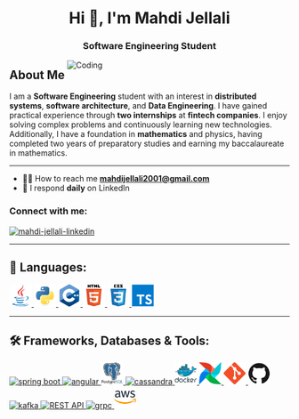 <h1 align="center">Hi 👋, I'm Mahdi Jellali</h1>
<h3 align="center">Software Engineering Student</h3>
<img align="right" alt="Coding" width="400" src="https://miro.medium.com/v2/resize:fit:1360/1*zVnWJtyGOX_kUIDm6ccCfQ.gif">

## About Me
I am a **Software Engineering** student with an interest in **distributed systems**, **software architecture**, and **Data Engineering**. I have gained practical experience through **two internships** at **fintech companies**. 
I enjoy solving complex problems and continuously learning new technologies. Additionally, I have a foundation in **mathematics** and physics, having completed two years of preparatory studies and earning my baccalaureate in mathematics.

---

- 👨‍💻 How to reach me **mahdijellali2001@gmail.com**  
- 💬 I respond **daily** on LinkedIn  

<h3 align="left">Connect with me:</h3>
<p align="left">
  <a href="https://www.linkedin.com/in/mahdi-jellali-849858285/" target="_blank">
    <img align="center" src="https://raw.githubusercontent.com/rahuldkjain/github-profile-readme-generator/master/src/images/icons/Social/linked-in-alt.svg" alt="mahdi-jellali-linkedin" height="30" width="40" />
  </a>
</p>

---

## 🎥 Languages:
<p align="left">
  <a href="https://www.java.com" target="_blank" rel="noreferrer">
    <img src="https://raw.githubusercontent.com/devicons/devicon/master/icons/java/java-original.svg" alt="java" width="40" height="40"/>
  </a> 
  <a href="https://www.python.org/" target="_blank" rel="noreferrer">
    <img src="https://raw.githubusercontent.com/devicons/devicon/master/icons/python/python-original.svg" alt="python" width="40" height="40"/>
  </a>
  <a href="https://www.w3schools.com/cpp/" target="_blank" rel="noreferrer">
    <img src="https://raw.githubusercontent.com/devicons/devicon/master/icons/cplusplus/cplusplus-original.svg" alt="cplusplus" width="40" height="40"/>
  </a>
  <a href="https://www.w3.org/html/" target="_blank" rel="noreferrer">
    <img src="https://raw.githubusercontent.com/devicons/devicon/master/icons/html5/html5-original-wordmark.svg" alt="html5" width="40" height="40"/>
  </a> 
  <a href="https://www.w3schools.com/css/" target="_blank" rel="noreferrer">
    <img src="https://raw.githubusercontent.com/devicons/devicon/master/icons/css3/css3-original-wordmark.svg" alt="css3" width="40" height="40"/>
  </a>
  <a href="https://www.typescriptlang.org/" target="_blank" rel="noreferrer">
    <img src="https://raw.githubusercontent.com/devicons/devicon/master/icons/typescript/typescript-original.svg" alt="typescript" width="40" height="40"/>
  </a>
</p>

---

## 🛠️ Frameworks, Databases & Tools:
<p align="left">
  <!-- Frameworks -->
  <a href="https://spring.io/" target="_blank" rel="noreferrer">
    <img src="https://www.vectorlogo.zone/logos/springio/springio-icon.svg" alt="spring boot" width="40" height="40"/>
  </a>
  <a href="https://angular.io" target="_blank" rel="noreferrer">
    <img src="https://angular.io/assets/images/logos/angular/angular.svg" alt="angular" width="40" height="40"/>
  </a>
  
  <!-- Databases -->
  <a href="https://www.postgresql.org" target="_blank" rel="noreferrer">
    <img src="https://raw.githubusercontent.com/devicons/devicon/master/icons/postgresql/postgresql-original-wordmark.svg" alt="postgresql" width="40" height="40"/>
  </a> 
  <a href="https://cassandra.apache.org/" target="_blank" rel="noreferrer">
    <img src="https://raw.githubusercontent.com/marwin1991/profile-technology-icons/refs/heads/main/icons/cassandra.png" alt="cassandra" width="40" height="40"/>
  </a>
  
  <!-- Tools -->
  <a href="https://www.docker.com/" target="_blank" rel="noreferrer">
    <img src="https://raw.githubusercontent.com/devicons/devicon/master/icons/docker/docker-original-wordmark.svg" alt="docker" width="40" height="40"/>
  </a>
  <a href="https://airflow.apache.org/" target="_blank" rel="noreferrer">
    <img src="https://raw.githubusercontent.com/devicons/devicon/master/icons/apacheairflow/apacheairflow-original.svg" alt="airflow" width="40" height="40"/>
  </a>
  <a href="https://git-scm.com/" target="_blank" rel="noreferrer">
    <img src="https://raw.githubusercontent.com/devicons/devicon/master/icons/git/git-original.svg" alt="git" width="40" height="40"/>
  </a>
  <a href="https://github.com/" target="_blank" rel="noreferrer">
    <img src="https://raw.githubusercontent.com/devicons/devicon/master/icons/github/github-original.svg" alt="github" width="40" height="40"/>
  </a>
  <a href="https://kafka.apache.org/" target="_blank" rel="noreferrer">
    <img src="https://cdn.jsdelivr.net/npm/simple-icons@v6/icons/apachekafka.svg" alt="kafka" width="40" height="40"/>
  </a>
  <a href="https://restfulapi.net/" target="_blank" rel="noreferrer">
    <img src="https://www.vectorlogo.zone/logos/getpostman/getpostman-icon.svg" alt="REST API" width="40" height="40"/>
  </a>
  <a href="https://grpc.io/" target="_blank" rel="noreferrer">
    <img src="https://www.vectorlogo.zone/logos/grpcio/grpcio-icon.svg" alt="grpc" width="40" height="40"/>
  </a>
  <a href="https://aws.amazon.com/ecs/" target="_blank" rel="noreferrer">
    <img src="https://raw.githubusercontent.com/devicons/devicon/master/icons/amazonwebservices/amazonwebservices-original-wordmark.svg" alt="aws ecs" width="40" height="40"/>
  </a>
</p>
